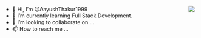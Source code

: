 <a href="https://visitorbadge.io/status?path=https%3A%2F%2Fgithub.com%2FAayushThakur1999"><img align='right' src="https://api.visitorbadge.io/api/visitors?path=https%3A%2F%2Fgithub.com%2FAayushThakur1999&labelColor=%23697689&countColor=%2337d67a&labelStyle=upper" /></a>

- 👋 Hi, I’m @AayushThakur1999
- 🌱 I’m currently learning Full Stack Development.
- 💞️ I’m looking to collaborate on ...
- 📫 How to reach me ...

<!---
AayushThakur1999/AayushThakur1999 is a ✨ special ✨ repository because its `README.md` (this file) appears on your GitHub profile.
You can click the Preview link to take a look at your changes.
--->
